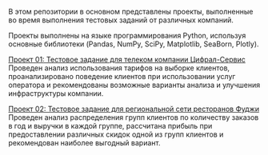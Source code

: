 В этом репозитории в основном представлены проекты, выполненные во время выполнения тестовых заданий от различных компаний.

Проекты выполнены на языке программирования Python, используя основные библиотеки (Pandas, NumPy, SciPy, Matplotlib, SeaBorn, Plotly).

[Проект 01: Тестовое задание для телеком компании Цифрал-Сервис](https://github.com/TerekhinSergey/Test_tasks/tree/main/Cifral_service_business_profitability)  
Проведен анализ использования тарифов на выборке клиентов, проанализировано поведение клиентов при использовании услуг оператора и рекомендованы возможные варианты анализа и улучшения инфраструктуры компании. 

[Проект 02: Тестовое задание для региональной сети ресторанов Фуджи](https://github.com/TerekhinSergey/Test_tasks/tree/main/Fuji_marketing_campaign)  
Проведен анализ распределения групп клиентов по количеству заказов в год и выручки в каждой группе, рассчитана прибыль при предоставлении различных скидок одной из групп клиентов и рекомендован наиболее выгодный вариант. 

